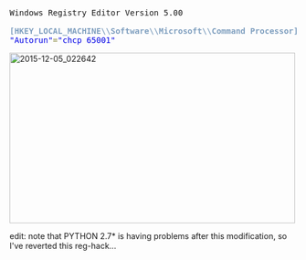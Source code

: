 <pre>Windows Registry Editor Version 5.00

<span style='color:#7f9fbf; font-weight:bold; '>[HKEY_LOCAL_MACHINE\\Software\\Microsoft\\Command Processor]</span>
<span style='color:#0000e6; '>"Autorun"</span><span style='color:#808030; '>=</span><span style='color:#0000e6; '>"chcp 65001"</span>
</pre>

<img src="https://icompile.eladkarako.com/_uploads/2015/12/2015-12-05_022642.jpg" alt="2015-12-05_022642" width="500" height="299" class="alignnone size-full wp-image-3764" />

edit:
note that PYTHON 2.7* is having problems after this modification,
so I've reverted this reg-hack...

